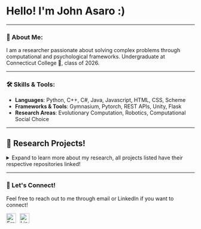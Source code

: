 <div id="toc">
  <ul style="list-style: none">
    <summary>
      <h1> Hello! I'm John Asaro :) </h1>
    </summary>
  </ul>
</div>

---

### 💜 About Me:
I am a researcher passionate about solving complex problems through computational and psychological frameworks. Undergraduate at Connecticut College 🐪, class of 2026.

---
### 🛠️ Skills & Tools:

- **Languages**: Python, C++, C#, Java, Javascript, HTML, CSS, Scheme 
- **Frameworks & Tools**: Gymnasium, Pytorch, REST APIs, Unity, Flask   
- **Research Areas**: Evolutionary Computation, Robotics, Computational Social Choice

---

<div id="toc"> 
  <ul style="list-style: none;">
    <summary>
      <h2><b>🌟 Research Projects! </b></h2>
    </summary>
  </ul>
</div>

<details>
<summary> Expand to learn more about my research, all projects listed have their respective repositories linked! </summary>

## 📊 **The Merits of a Voting Rule Based on θ-Winning Sets**  

### Project Status: On Hiatus 😴

### ❔ What Did I Do:
- Developed a novel voting rule, **Greatest θ-Winning Set**, that outperforms traditional methods (e.g., Plurality, Borda Count) in fairness metrics.  
- Conducted empirical studies on single and multi-winner elections, showcasing the rule's adaptability.  
- Presented findings at the SSRI Poster Symposium.  

### 📌 Key Takeaways:
- **Condorcet Criterion**: Satisfies the principle by always selecting the most preferred candidate(s).
- **Metric Distortion**: Lowest metric distortion of any compared voting rule.
- **Flexibility**: Adapts seamlessly to multi-winner elections, ensuring fairness in diverse scenarios.  

### 🔮 Future Work:
- **Publication/Thesis**: I believe these results are good enough for a publication or honors thesis, and if I do pick up this project again, that is the direction I will go in.

🔗 [View My Poster!](https://docs.google.com/presentation/d/1bPvhIdeQNEg0CuaTPx18ZKxswP3nIYJS/edit#slide=id.g2f353d26f53_0_0)
🔗 [Explore The Repository!](https://github.com/JohnAsaro/Summer-Research-Voting-2024)

## 🎮 **AI-Driven Gameplay in VizDoom**  
### Project Status: In Development! 💻

### ⌛ Timeline So Far:
- Started by creating a **custom VizDoom-Gym environment** to train agents using reinforcement learning.
- Developed a **custom reward shaping system** that promotes efficient strategies, penalizes wasted resources, and rewards goal-oriented actions.  
- Created a model that could easily succeed in the [Defend The Center](https://vizdoom.farama.org/environments/default/#defend-the-center) scenerio.
- Moved on to **evolutionary computation methods**, as reinforcement learning with ViZDoom has already been thoroughly explored.
- Currently training the bot to succeed in the [My Way Home](https://vizdoom.farama.org/environments/default/#my-way-home) scenerio using ACO.

### 👀 Future Plans:
- Will go back to Defend The Center, and solve it with visual information + CMA-ES.
- Plan on combining this with my ACO framework to beat the E1M1 in the original DOOM :godmode:.

🔗 [Explore The Repository!](https://github.com/JohnAsaro/DOOM-bot)

## 🤖 **Learning Isolated Individual Leg Control on a Hexapod**  
### Project Status: In Development! 💻

### ⌛ Timeline So Far:
- Created 3 different GA's to evolve controllers for the [Mantis](https://www.cyberbotics.com/doc/guide/mantis?version=R2021a) robot in WeBots.
- Applied these GA's to multiple different modifications of the Mantis scenario, including modifying the weight and disabling legs.
- Tracked, plotted, and compared the fitness values of the controllers evolved.

### 👀 Future Plans:
- Collaborating on a paper based off this work that will be submitted to ______ (can't reveal conference until accepted).

🔗 [Explore The Repository!](https://github.com/JohnAsaro/Learning-Isolated-Individual-Leg-Control-on-a-Hexapod)
</details>

---
### 🤝 Let's Connect!
Feel free to reach out to me through email or LinkedIn if you want to connect!  

<a href="mailto:jasaro@conncoll.edu" target="_blank"><img align="left" alt="Email" width="26px" src="https://cdn-icons-png.flaticon.com/512/281/281769.png" style="margin-right: 10px;" /></a>
<a href="https://linkedin.com/in/johnmasaro" target="_blank"><img align="left" alt="LinkedIn" width="26px" src="https://cdn.jsdelivr.net/gh/devicons/devicon/icons/linkedin/linkedin-original.svg" style="margin-right: 10px;" /></a>

